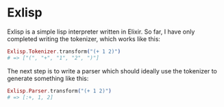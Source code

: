 # Exlisp

Exlisp is a simple lisp interpreter written in Elixir. So far, I have only
completed writing the tokenizer, which works like this:

```elixir
Exlisp.Tokenizer.transform("(+ 1 2)")
# => ["(", "+", "1", "2", ")"]
```

The next step is to write a parser which should ideally use the tokenizer to
generate something like this:

```elixir
Exlisp.Parser.transform("(+ 1 2)")
# => [:+, 1, 2]
```

